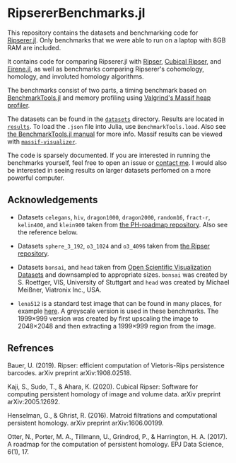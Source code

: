 # RipsererBenchmarks.jl

This repository contains the datasets and benchmarking code for
[Ripserer.jl](https://github.com/mtsch/Ripserer.jl). Only benchmarks that we were able to
run on a laptop with 8GB RAM are included.

It contains code for comparing Ripserer.jl with [Ripser](https://github.com/Ripser/ripser),
[Cubical Ripser](https://github.com/CubicalRipser/), and
[Eirene.jl](https://github.com/Eetion/Eirene.jl), as well as benchmarks comparing Ripserer's
cohomology, homology, and involuted homology algorithms.

The benchmarks consist of two parts, a timing benchmark based on
[BenchmarkTools.jl](https://github.com/JuliaCI/BenchmarkTools.jl/) and memory profiling
using [Valgrind's Massif heap
profiler](https://www.valgrind.org/docs/manual/ms-manual.html).

The datasets can be found in the [`datasets`](datasets) directory. Results are located in
[`results`](results). To load the `.json` file into Julia, use `BenchmarkTools.load`. Also
see [the BenchmarkTools.jl
manual](https://github.com/JuliaCI/BenchmarkTools.jl/blob/master/doc/manual.md) for more
info. Massif results can be viewed with
[`massif-visualizer`](https://github.com/KDE/massif-visualizer).

The code is sparsely documented. If you are interested in running the benchmarks yourself,
feel free to open an issue or [contact me](mailto:matijacufar@gmail.com). I would also be
interested in seeing results on larger datasets perfomed on a more powerful computer.

## Acknowledgements

* Datasets `celegans`, `hiv`, `dragon1000`, `dragon2000`, `random16`, `fract-r`, `kelin400`,
  and `klein900` taken from [the PH-roadmap
  repository](https://github.com/n-otter/PH-roadmap). Also see the reference below.

* Datasets `sphere_3_192`, `o3_1024` and `o3_4096` taken from
  [the Ripser repository](https://github.com/Ripser/ripser).

* Datasets `bonsai`, and `head` taken from [Open Scientific Visualization
  Datasets](https://klacansky.com/open-scivis-datasets/) and downsampled to appropriate
  sizes. `bonsai` was created by S. Roettger, VIS, University of Stuttgart and `head` was
  created by Michael Meißner, Viatronix Inc., USA.

* `lena512` is a standard test image that can be found in many places, for example
  [here](https://en.wikipedia.org/wiki/Lenna#/media/File:Lenna_(test_image).png). A
  greyscale version is used in these benchmarks. The 1999×999 version was created by first
  upscaling the image to 2048×2048 and then extracting a 1999×999 region from the image.

## Refrences

Bauer, U. (2019). Ripser: efficient computation of Vietoris-Rips persistence barcodes. arXiv
preprint arXiv:1908.02518.

Kaji, S., Sudo, T., & Ahara, K. (2020). Cubical Ripser: Software for computing persistent
homology of image and volume data. arXiv preprint arXiv:2005.12692.

Henselman, G., & Ghrist, R. (2016). Matroid filtrations and computational persistent
homology. arXiv preprint arXiv:1606.00199.

Otter, N., Porter, M. A., Tillmann, U., Grindrod, P., & Harrington, H. A. (2017). A roadmap
for the computation of persistent homology. EPJ Data Science, 6(1), 17.
